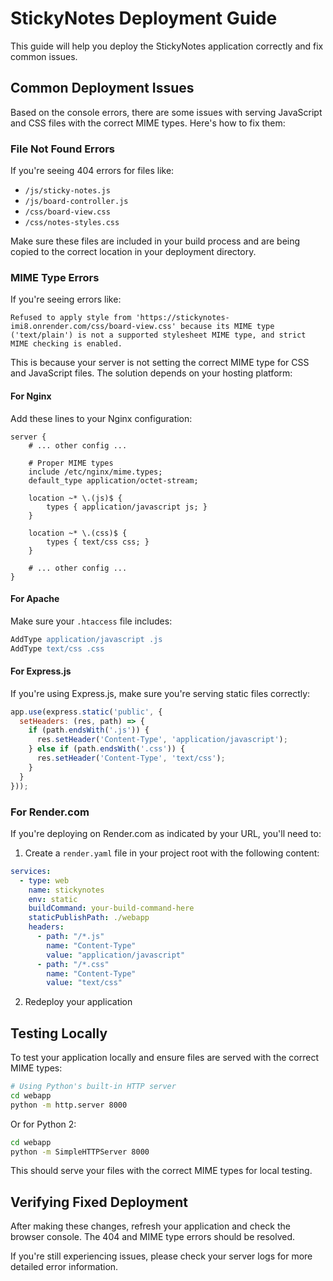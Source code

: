 # StickyNotes Deployment Guide

This guide will help you deploy the StickyNotes application correctly and fix common issues.

## Common Deployment Issues

Based on the console errors, there are some issues with serving JavaScript and CSS files with the correct MIME types. Here's how to fix them:

### File Not Found Errors

If you're seeing 404 errors for files like:
- `/js/sticky-notes.js`
- `/js/board-controller.js`
- `/css/board-view.css`
- `/css/notes-styles.css`

Make sure these files are included in your build process and are being copied to the correct location in your deployment directory.

### MIME Type Errors

If you're seeing errors like:
```
Refused to apply style from 'https://stickynotes-imi8.onrender.com/css/board-view.css' because its MIME type ('text/plain') is not a supported stylesheet MIME type, and strict MIME checking is enabled.
```

This is because your server is not setting the correct MIME type for CSS and JavaScript files. The solution depends on your hosting platform:

#### For Nginx

Add these lines to your Nginx configuration:

```nginx
server {
    # ... other config ...
    
    # Proper MIME types
    include /etc/nginx/mime.types;
    default_type application/octet-stream;
    
    location ~* \.(js)$ {
        types { application/javascript js; }
    }
    
    location ~* \.(css)$ {
        types { text/css css; }
    }
    
    # ... other config ...
}
```

#### For Apache

Make sure your `.htaccess` file includes:

```apache
AddType application/javascript .js
AddType text/css .css
```

#### For Express.js

If you're using Express.js, make sure you're serving static files correctly:

```javascript
app.use(express.static('public', {
  setHeaders: (res, path) => {
    if (path.endsWith('.js')) {
      res.setHeader('Content-Type', 'application/javascript');
    } else if (path.endsWith('.css')) {
      res.setHeader('Content-Type', 'text/css');
    }
  }
}));
```

### For Render.com

If you're deploying on Render.com as indicated by your URL, you'll need to:

1. Create a `render.yaml` file in your project root with the following content:

```yaml
services:
  - type: web
    name: stickynotes
    env: static
    buildCommand: your-build-command-here
    staticPublishPath: ./webapp
    headers:
      - path: "/*.js"
        name: "Content-Type"
        value: "application/javascript"
      - path: "/*.css"
        name: "Content-Type"
        value: "text/css"
```

2. Redeploy your application

## Testing Locally

To test your application locally and ensure files are served with the correct MIME types:

```bash
# Using Python's built-in HTTP server
cd webapp
python -m http.server 8000
```

Or for Python 2:
```bash
cd webapp
python -m SimpleHTTPServer 8000
```

This should serve your files with the correct MIME types for local testing.

## Verifying Fixed Deployment

After making these changes, refresh your application and check the browser console. The 404 and MIME type errors should be resolved.

If you're still experiencing issues, please check your server logs for more detailed error information. 